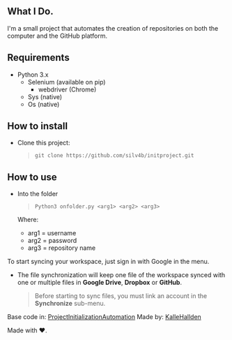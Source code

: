 ## What I Do.

I'm a small project that automates the creation of repositories on both the computer and the GitHub platform.

## Requirements

- Python 3.x
  - Selenium (available on pip)
    - webdriver (Chrome)
  - Sys (native)
  - Os (native)

## How to install

- Clone this project:
  > `git clone https://github.com/silv4b/initproject.git`

## How to use

- Into the folder
  > `Python3 onfolder.py <arg1> <arg2> <arg3>`

  Where:
  - arg1 = username
  - arg2 = password
  - arg3 = repository name

To start syncing your workspace, just sign in with Google in the menu.

- The file synchronization will keep one file of the workspace synced with one or multiple files in **Google Drive**, **Dropbox** or **GitHub**.
	> Before starting to sync files, you must link an account in the **Synchronize** sub-menu.

Base code in: [ProjectInitializationAutomation](https://github.com/KalleHallden/ProjectInitializationAutomation) 
Made by: [KalleHallden](https://github.com/KalleHallden)

Made with ❤.